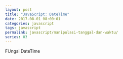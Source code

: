 ```yaml
---
layout: post
title: "JavaScript: DateTime"
date: 2017-08-01 08:00:01
categories: javascript
tags: javascript
permalink: javascript/manipulasi-tanggal-dan-waktu/
series: 03
---
```


FUngsi DateTime